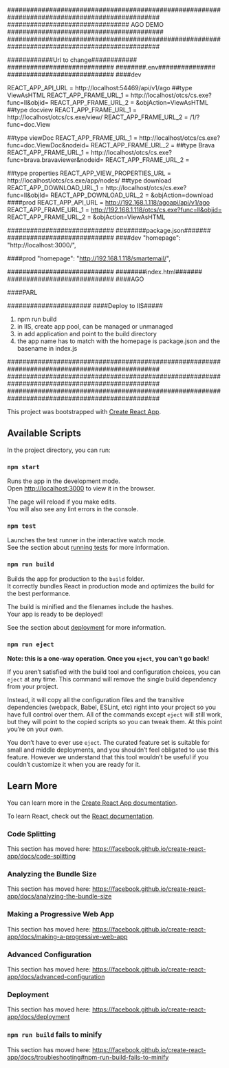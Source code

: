 ################################################################################################
################################ AGO DEMO #########################################
################################################################################################

############Url to change############
############################
########.env###############
############################
####dev

REACT_APP_API_URL = http://localhost:54469/api/v1/ago
##type ViewAsHTML
REACT_APP_FRAME_URL_1 = http://localhost/otcs/cs.exe?func=ll&objid=
REACT_APP_FRAME_URL_2 = &objAction=ViewAsHTML
##type docview
REACT_APP_FRAME_URL_1 = http://localhost/otcs/cs.exe/view/
REACT_APP_FRAME_URL_2 = /1/?func=doc.View

##type viewDoc
REACT_APP_FRAME_URL_1 = http://localhost/otcs/cs.exe?func=doc.ViewDoc&nodeid=
REACT_APP_FRAME_URL_2 =
##type Brava
REACT_APP_FRAME_URL_1 = http://localhost/otcs/cs.exe?func=brava.bravaviewer&nodeid=
REACT_APP_FRAME_URL_2 =

##type properties
REACT_APP_VIEW_PROPERTIES_URL = http://localhost/otcs/cs.exe/app/nodes/
##type download
REACT_APP_DOWNLOAD_URL_1 = http://localhost/otcs/cs.exe?func=ll&objId=
REACT_APP_DOWNLOAD_URL_2 = &objAction=download
####prod
REACT_APP_API_URL = http://192.168.1.118/agoapi/api/v1/ago
REACT_APP_FRAME_URL_1 = http://192.168.1.118/otcs/cs.exe?func=ll&objid=
REACT_APP_FRAME_URL_2 = &objAction=ViewAsHTML

############################
########package.json#######
############################
####dev
"homepage": "http://localhost:3000/",

####prod
"homepage": "http://192.168.1.118/smartemail/",

############################
########index.html#######
############################
####AGO

<title>AGO EAMS Emails</title>

####PARL

<title>RMS Email Browser</title>

######################
####Deploy to IIS#####

1. npm run build
2. in IIS, create app pool, can be managed or unmanaged
3. in add application and point to the build directory
4. the app name has to match with the homepage is package.json and the basename in index.js

################################################################################################
################################################################################################
################################################################################################

This project was bootstrapped with [Create React App](https://github.com/facebook/create-react-app).

## Available Scripts

In the project directory, you can run:

### `npm start`

Runs the app in the development mode.<br />
Open [http://localhost:3000](http://localhost:3000) to view it in the browser.

The page will reload if you make edits.<br />
You will also see any lint errors in the console.

### `npm test`

Launches the test runner in the interactive watch mode.<br />
See the section about [running tests](https://facebook.github.io/create-react-app/docs/running-tests) for more information.

### `npm run build`

Builds the app for production to the `build` folder.<br />
It correctly bundles React in production mode and optimizes the build for the best performance.

The build is minified and the filenames include the hashes.<br />
Your app is ready to be deployed!

See the section about [deployment](https://facebook.github.io/create-react-app/docs/deployment) for more information.

### `npm run eject`

**Note: this is a one-way operation. Once you `eject`, you can’t go back!**

If you aren’t satisfied with the build tool and configuration choices, you can `eject` at any time. This command will remove the single build dependency from your project.

Instead, it will copy all the configuration files and the transitive dependencies (webpack, Babel, ESLint, etc) right into your project so you have full control over them. All of the commands except `eject` will still work, but they will point to the copied scripts so you can tweak them. At this point you’re on your own.

You don’t have to ever use `eject`. The curated feature set is suitable for small and middle deployments, and you shouldn’t feel obligated to use this feature. However we understand that this tool wouldn’t be useful if you couldn’t customize it when you are ready for it.

## Learn More

You can learn more in the [Create React App documentation](https://facebook.github.io/create-react-app/docs/getting-started).

To learn React, check out the [React documentation](https://reactjs.org/).

### Code Splitting

This section has moved here: https://facebook.github.io/create-react-app/docs/code-splitting

### Analyzing the Bundle Size

This section has moved here: https://facebook.github.io/create-react-app/docs/analyzing-the-bundle-size

### Making a Progressive Web App

This section has moved here: https://facebook.github.io/create-react-app/docs/making-a-progressive-web-app

### Advanced Configuration

This section has moved here: https://facebook.github.io/create-react-app/docs/advanced-configuration

### Deployment

This section has moved here: https://facebook.github.io/create-react-app/docs/deployment

### `npm run build` fails to minify

This section has moved here: https://facebook.github.io/create-react-app/docs/troubleshooting#npm-run-build-fails-to-minify
